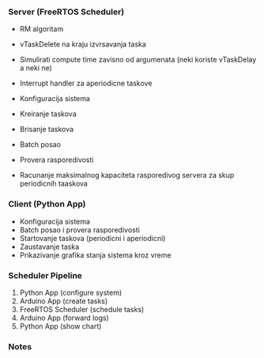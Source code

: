 ### Server (FreeRTOS Scheduler)

* RM algoritam
* vTaskDelete na kraju izvrsavanja taska
* Simulirati compute time zavisno od argumenata (neki koriste vTaskDelay a neki ne)

* Interrupt handler za aperiodicne taskove

* Konfiguracija sistema
* Kreiranje taskova
* Brisanje taskova

* Batch posao
* Provera rasporedivosti
* Racunanje maksimalnog kapaciteta rasporedivog servera za skup periodicnih taaskova

### Client (Python App)

* Konfiguracija sistema
* Batch posao i provera rasporedivosti
* Startovanje taskova (periodicni i aperiodicni)
* Zaustavanje taska
* Prikazivanje grafika stanja sistema kroz vreme

### Scheduler Pipeline

1. Python App (configure system)
2. Arduino App (create tasks)
3. FreeRTOS Scheduler (schedule tasks)
4. Arduino App (forward logs)
5. Python App (show chart)

### Notes
